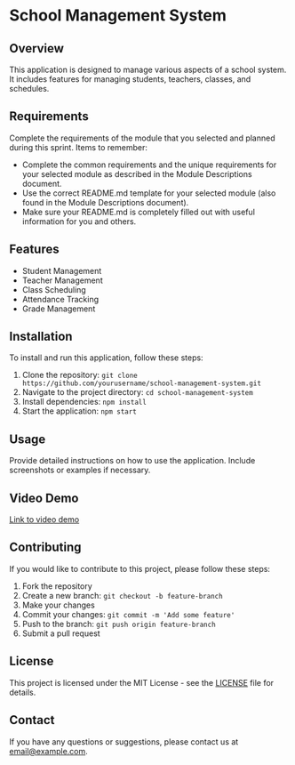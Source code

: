 # School Management System

## Overview
This application is designed to manage various aspects of a school system. It includes features for managing students, teachers, classes, and schedules.

## Requirements
Complete the requirements of the module that you selected and planned during this sprint. Items to remember:
- Complete the common requirements and the unique requirements for your selected module as described in the Module Descriptions document.
- Use the correct README.md template for your selected module (also found in the Module Descriptions document).
- Make sure your README.md is completely filled out with useful information for you and others.

## Features
- Student Management
- Teacher Management
- Class Scheduling
- Attendance Tracking
- Grade Management

## Installation
To install and run this application, follow these steps:
1. Clone the repository: `git clone https://github.com/yourusername/school-management-system.git`
2. Navigate to the project directory: `cd school-management-system`
3. Install dependencies: `npm install`
4. Start the application: `npm start`

## Usage
Provide detailed instructions on how to use the application. Include screenshots or examples if necessary.

## Video Demo
[Link to video demo](#)

## Contributing
If you would like to contribute to this project, please follow these steps:
1. Fork the repository
2. Create a new branch: `git checkout -b feature-branch`
3. Make your changes
4. Commit your changes: `git commit -m 'Add some feature'`
5. Push to the branch: `git push origin feature-branch`
6. Submit a pull request

## License
This project is licensed under the MIT License - see the [LICENSE](LICENSE) file for details.

## Contact
If you have any questions or suggestions, please contact us at [email@example.com](mailto:email@example.com).
